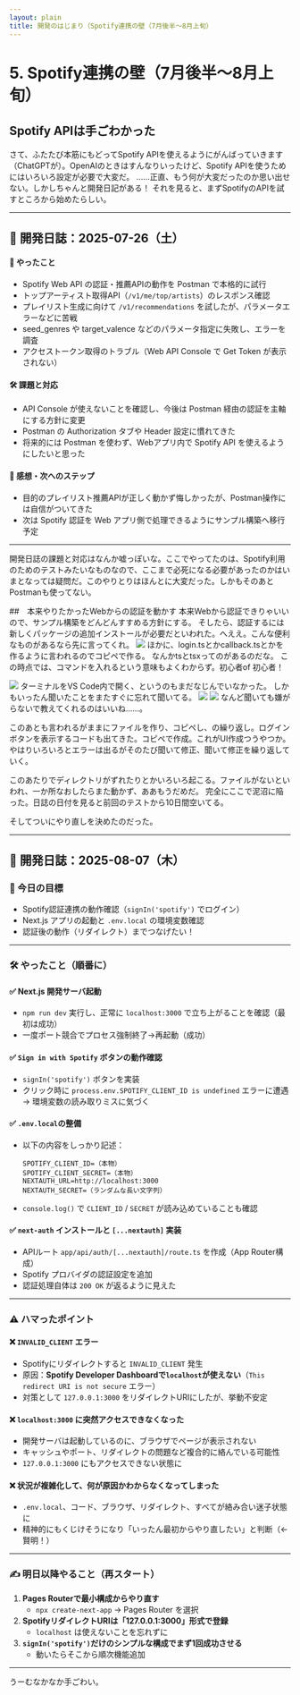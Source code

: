 ```yaml
---
layout: plain
title: 開発のはじまり（Spotify連携の壁（7月後半～8月上旬）
---
```


# 5. Spotify連携の壁（7月後半～8月上旬）
## Spotify APIは手ごわかった
さて、ふたたび本筋にもどってSpotify APIを使えるようにがんばっていきます（ChatGPTが）。OpenAIのときはすんなりいったけど、Spotify APIを使うためにはいろいろ設定が必要で大変だ。
……正直、もう何が大変だったのか思い出せない。しかしちゃんと開発日記がある！
それを見ると、まずSpotifyのAPIを試すところから始めたらしい。
 
 <hr>

## 📓 開発日誌：2025-07-26（土）
#### 🎯 やったこと
  - Spotify Web API の認証・推薦APIの動作を Postman で本格的に試行
  - トップアーティスト取得API（`/v1/me/top/artists`）のレスポンス確認
  - プレイリスト生成に向けて `/v1/recommendations` を試したが、パラメータエラーなどに苦戦
  - seed_genres や target_valence などのパラメータ指定に失敗し、エラーを調査
  - アクセストークン取得のトラブル（Web API Console で Get Token が表示されない）

 #### 🛠 課題と対応
  - API Console が使えないことを確認し、今後は Postman 経由の認証を主軸にする方針に変更
  - Postman の Authorization タブや Header 設定に慣れてきた
  - 将来的には Postman を使わず、Webアプリ内で Spotify API を使えるようにしたいと思った

 #### 💬 感想・次へのステップ
  - 目的のプレイリスト推薦APIが正しく動かず悔しかったが、Postman操作には自信がついてきた
  - 次は Spotify 認証を Web アプリ側で処理できるようにサンプル構築へ移行予定
<hr>
 開発日誌の課題と対応はなんか嘘っぽいな。ここでやってたのは、Spotify利用のためのテストみたいなものなので、ここまで必死になる必要があったのかはいまとなっては疑問だ。このやりとりはほんとに大変だった。しかもそのあとPostmanも使ってない。

##　本来やりたかったWebからの認証を動かす
本来Webから認証できりゃいいので、サンプル構築をどんどんすすめる方針にする。
そしたら、認証するには新しくパッケージの追加インストールが必要だといわれた。へええ。こんな便利なものがあるなら先に言ってくれ。
 ![](images/05_dev2-2025-10-12-20-42-05.png)
 ほかに、login.tsとかcallback.tsとかを作るように言われるのでコピペで作る。
 なんかtsとtsxってのがあるのだな。
 この時点では、コマンドを入れるという意味もよくわからず。初心者of 初心者！
 
 ![](images/05_dev2-2025-10-12-20-44-06.png)
 ターミナルをVS Code内で開く、というのもまだなじんでいなかった。
 しかもいったん聞いたことをまたすぐに忘れて聞いてる。
 ![](images/05_dev2-2025-10-12-20-46-42.png)
 ![](images/05_dev2-2025-10-12-20-47-11.png)
なんど聞いても嫌がらないで教えてくれるのはいいね……。

このあとも言われるがままにファイルを作り、コピペし、の繰り返し。ログインボタンを表示するコードも出てきた。コピペで作成。これがUI作成つうやつか。
やはりいろいろとエラーは出るがそのたび聞いて修正、聞いて修正を繰り返していく。

このあたりでディレクトリがずれたりとかいろいろ起こる。ファイルがないといわれ、一か所なおしたらまた動かず、ああもうだめだ。
完全にここで泥沼に陥った。日誌の日付を見ると前回のテストから10日間空いてる。

そしてついにやり直しを決めたのだった。

---
 ## 📓 開発日誌：2025-08-07（木）

### 🎯 今日の目標  
- Spotify認証連携の動作確認（`signIn('spotify')` でログイン）
- Next.js アプリの起動と `.env.local` の環境変数確認
- 認証後の動作（リダイレクト）までつなげたい！

---
### 🛠 やったこと（順番に）

#### ✅ Next.js 開発サーバ起動
- `npm run dev` 実行し、正常に `localhost:3000` で立ち上がることを確認（最初は成功）
- 一度ポート競合でプロセス強制終了→再起動（成功）

#### ✅ `Sign in with Spotify` ボタンの動作確認
- `signIn('spotify')` ボタンを実装
- クリック時に `process.env.SPOTIFY_CLIENT_ID is undefined` エラーに遭遇 → 環境変数の読み取りミスに気づく

#### ✅ `.env.local`の整備
- 以下の内容をしっかり記述：
  ```env
  SPOTIFY_CLIENT_ID=（本物）
  SPOTIFY_CLIENT_SECRET=（本物）
  NEXTAUTH_URL=http://localhost:3000
  NEXTAUTH_SECRET=（ランダムな長い文字列）
  ```
- `console.log()` で `CLIENT_ID` / `SECRET` が読み込めていることも確認

#### ✅ `next-auth` インストールと `[...nextauth]` 実装
- APIルート `app/api/auth/[...nextauth]/route.ts` を作成（App Router構成）
- Spotify プロバイダの認証設定を追加
- 認証処理自体は `200 OK` が返るように見えた

---

### ⚠️ ハマったポイント

#### ❌ `INVALID_CLIENT` エラー
- Spotifyにリダイレクトすると `INVALID_CLIENT` 発生
- 原因：**Spotify Developer Dashboardで`localhost`が使えない**（`This redirect URI is not secure` エラー）
- 対策として `127.0.0.1:3000` をリダイレクトURIにしたが、挙動不安定

#### ❌ `localhost:3000` に突然アクセスできなくなった
- 開発サーバは起動しているのに、ブラウザでページが表示されない
- キャッシュやポート、リダイレクトの問題など複合的に絡んでいる可能性
- `127.0.0.1:3000` にもアクセスできない状態に

#### ❌ 状況が複雑化して、何が原因かわからなくなってしまった
- `.env.local`、コード、ブラウザ、リダイレクト、すべてが絡み合い迷子状態に
- 精神的にもくじけそうになり「いったん最初からやり直したい」と判断（←賢明！）

---

### ✍️ 明日以降やること（再スタート）

1. **Pages Routerで最小構成からやり直す**
   - `npx create-next-app` → Pages Router を選択
2. **SpotifyリダイレクトURIは「127.0.0.1:3000」形式で登録**
   - `localhost` は使えないことを忘れずに
3. **`signIn('spotify')`だけのシンプルな構成でまず1回成功させる**
   - 動いたらそこから順次機能追加

---

  うーむなかなか手ごわい。
  




